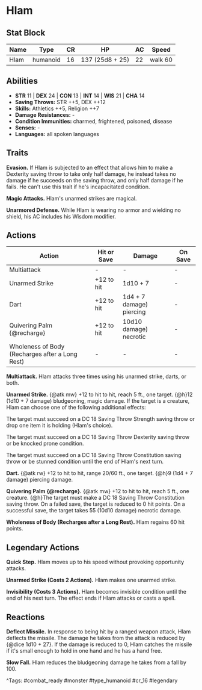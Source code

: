 # Hlam

## Stat Block

| Name | Type | CR | HP | AC | Speed |
|------|------|----|----|----|-------|
| Hlam | humanoid | 16 | 137 (25d8 + 25) | 22 | walk 60 |

## Abilities

- **STR** 11 | **DEX** 24 | **CON** 13 | **INT** 14 | **WIS** 21 | **CHA** 14
- **Saving Throws:** STR ++5, DEX ++12  
- **Skills:** Athletics ++5, Religion ++7  
- **Damage Resistances:** -  
- **Condition Immunities:** charmed, frightened, poisoned, disease  
- **Senses:** -  
- **Languages:** all spoken languages

## Traits

**Evasion.** If Hlam is subjected to an effect that allows him to make a Dexterity saving throw to take only half damage, he instead takes no damage if he succeeds on the saving throw, and only half damage if he fails. He can't use this trait if he's incapacitated condition.

**Magic Attacks.** Hlam's unarmed strikes are magical.

**Unarmored Defense.** While Hlam is wearing no armor and wielding no shield, his AC includes his Wisdom modifier.


## Actions

| Action | Hit or Save | Damage | On Save |
|--------|--------------|--------|----------|
| Multiattack | - | - | - |
| Unarmed Strike | +12 to hit | 1d10 + 7 | - |
| Dart | +12 to hit | 1d4 + 7 damage) piercing | - |
| Quivering Palm {@recharge} | +12 to hit | 10d10 damage) necrotic | - |
| Wholeness of Body (Recharges after a Long Rest) | - | - | - |

**Multiattack.** Hlam attacks three times using his unarmed strike, darts, or both.

**Unarmed Strike.** {@atk mw} +12 to hit to hit, reach 5 ft., one target. {@h}12 (1d10 + 7 damage) bludgeoning, magic damage. If the target is a creature, Hlam can choose one of the following additional effects:

The target must succeed on a DC 18 Saving Throw Strength saving throw or drop one item it is holding (Hlam's choice).

The target must succeed on a DC 18 Saving Throw Dexterity saving throw or be knocked prone condition.

The target must succeed on a DC 18 Saving Throw Constitution saving throw or be stunned condition until the end of Hlam's next turn.

**Dart.** {@atk rw} +12 to hit to hit, range 20/60 ft., one target. {@h}9 (1d4 + 7 damage) piercing damage.

**Quivering Palm {@recharge}.** {@atk mw} +12 to hit to hit, reach 5 ft., one creature. {@h}The target must make a DC 18 Saving Throw Constitution saving throw. On a failed save, the target is reduced to 0 hit points. On a successful save, the target takes 55 (10d10 damage) necrotic damage.

**Wholeness of Body (Recharges after a Long Rest).** Hlam regains 60 hit points.

## Legendary Actions

**Quick Step.** Hlam moves up to his speed without provoking opportunity attacks.

**Unarmed Strike (Costs 2 Actions).** Hlam makes one unarmed strike.

**Invisibility (Costs 3 Actions).** Hlam becomes invisible condition until the end of his next turn. The effect ends if Hlam attacks or casts a spell.


## Reactions

**Deflect Missile.** In response to being hit by a ranged weapon attack, Hlam deflects the missile. The damage he takes from the attack is reduced by {@dice 1d10 + 27}. If the damage is reduced to 0, Hlam catches the missile if it's small enough to hold in one hand and he has a hand free.

**Slow Fall.** Hlam reduces the bludgeoning damage he takes from a fall by 100.



^Tags: #combat_ready #monster #type_humanoid #cr_16 #legendary